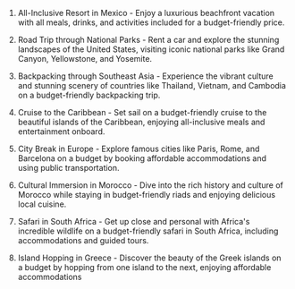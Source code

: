 1. All-Inclusive Resort in Mexico - Enjoy a luxurious beachfront vacation with all meals, drinks, and activities included for a budget-friendly price. 

2. Road Trip through National Parks - Rent a car and explore the stunning landscapes of the United States, visiting iconic national parks like Grand Canyon, Yellowstone, and Yosemite. 

3. Backpacking through Southeast Asia - Experience the vibrant culture and stunning scenery of countries like Thailand, Vietnam, and Cambodia on a budget-friendly backpacking trip. 

4. Cruise to the Caribbean - Set sail on a budget-friendly cruise to the beautiful islands of the Caribbean, enjoying all-inclusive meals and entertainment onboard. 

5. City Break in Europe - Explore famous cities like Paris, Rome, and Barcelona on a budget by booking affordable accommodations and using public transportation. 

6. Cultural Immersion in Morocco - Dive into the rich history and culture of Morocco while staying in budget-friendly riads and enjoying delicious local cuisine. 

7. Safari in South Africa - Get up close and personal with Africa's incredible wildlife on a budget-friendly safari in South Africa, including accommodations and guided tours. 

8. Island Hopping in Greece - Discover the beauty of the Greek islands on a budget by hopping from one island to the next, enjoying affordable accommodations
